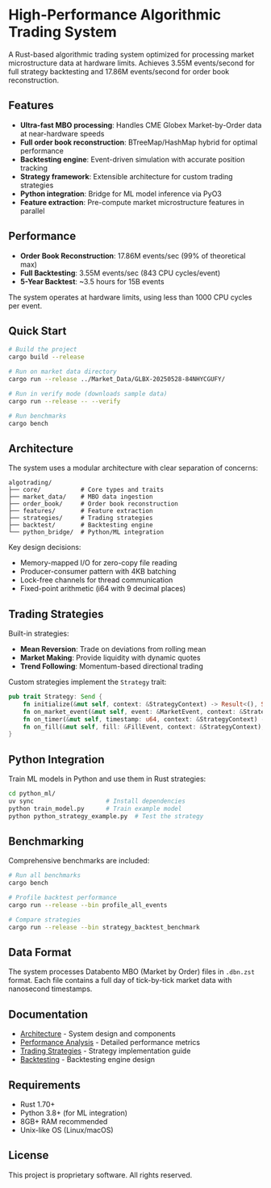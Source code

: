 # High-Performance Algorithmic Trading System

A Rust-based algorithmic trading system optimized for processing market microstructure data at hardware limits. Achieves 3.55M events/second for full strategy backtesting and 17.86M events/second for order book reconstruction.

## Features

- **Ultra-fast MBO processing**: Handles CME Globex Market-by-Order data at near-hardware speeds
- **Full order book reconstruction**: BTreeMap/HashMap hybrid for optimal performance
- **Backtesting engine**: Event-driven simulation with accurate position tracking
- **Strategy framework**: Extensible architecture for custom trading strategies
- **Python integration**: Bridge for ML model inference via PyO3
- **Feature extraction**: Pre-compute market microstructure features in parallel

## Performance

- **Order Book Reconstruction**: 17.86M events/sec (99% of theoretical max)
- **Full Backtesting**: 3.55M events/sec (843 CPU cycles/event)
- **5-Year Backtest**: ~3.5 hours for 15B events

The system operates at hardware limits, using less than 1000 CPU cycles per event.

## Quick Start

```bash
# Build the project
cargo build --release

# Run on market data directory
cargo run --release ../Market_Data/GLBX-20250528-84NHYCGUFY/

# Run in verify mode (downloads sample data)
cargo run --release -- --verify

# Run benchmarks
cargo bench
```

## Architecture

The system uses a modular architecture with clear separation of concerns:

```
algotrading/
├── core/           # Core types and traits
├── market_data/    # MBO data ingestion
├── order_book/     # Order book reconstruction
├── features/       # Feature extraction
├── strategies/     # Trading strategies
├── backtest/       # Backtesting engine
└── python_bridge/  # Python/ML integration
```

Key design decisions:
- Memory-mapped I/O for zero-copy file reading
- Producer-consumer pattern with 4KB batching
- Lock-free channels for thread communication
- Fixed-point arithmetic (i64 with 9 decimal places)

## Trading Strategies

Built-in strategies:
- **Mean Reversion**: Trade on deviations from rolling mean
- **Market Making**: Provide liquidity with dynamic quotes
- **Trend Following**: Momentum-based directional trading

Custom strategies implement the `Strategy` trait:

```rust
pub trait Strategy: Send {
    fn initialize(&mut self, context: &StrategyContext) -> Result<(), String>;
    fn on_market_event(&mut self, event: &MarketEvent, context: &StrategyContext) -> StrategyOutput;
    fn on_timer(&mut self, timestamp: u64, context: &StrategyContext) -> StrategyOutput;
    fn on_fill(&mut self, fill: &FillEvent, context: &StrategyContext);
}
```

## Python Integration

Train ML models in Python and use them in Rust strategies:

```bash
cd python_ml/
uv sync                    # Install dependencies
python train_model.py      # Train example model
python python_strategy_example.py  # Test the strategy
```

## Benchmarking

Comprehensive benchmarks are included:

```bash
# Run all benchmarks
cargo bench

# Profile backtest performance
cargo run --release --bin profile_all_events

# Compare strategies
cargo run --release --bin strategy_backtest_benchmark
```

## Data Format

The system processes Databento MBO (Market by Order) files in `.dbn.zst` format. Each file contains a full day of tick-by-tick market data with nanosecond timestamps.

## Documentation

- [Architecture](ARCHITECTURE.md) - System design and components
- [Performance Analysis](PERFORMANCE_FINAL.md) - Detailed performance metrics
- [Trading Strategies](docs/TRADING_STRATEGIES.md) - Strategy implementation guide
- [Backtesting](docs/BACKTESTING_ARCHITECTURE.md) - Backtesting engine design

## Requirements

- Rust 1.70+
- Python 3.8+ (for ML integration)
- 8GB+ RAM recommended
- Unix-like OS (Linux/macOS)

## License

This project is proprietary software. All rights reserved.